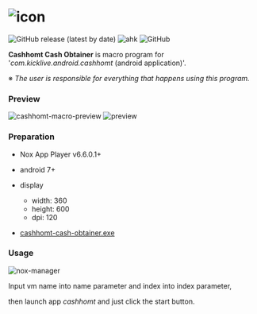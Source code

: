 # ![icon](https://raw.githubusercontent.com/ImSejin/cashhomt-cash-obtainer/master/resources/app-icon.ico)

![GitHub release (latest by date)](https://img.shields.io/github/v/release/ImSejin/cashhomt-cash-obtainer)
![ahk](https://img.shields.io/badge/ahk-1.1.32-006600)
![GitHub](https://img.shields.io/github/license/imsejin/cashhomt-cash-obtainer) 

**Cashhomt Cash Obtainer** is macro program for '*com.kicklive.android.cashhomt* (android application)'.

※ *The user is responsible for everything that happens using this program.*



### Preview
![cashhomt-macro-preview](https://user-images.githubusercontent.com/46176032/81943162-ff5dec80-9635-11ea-8600-e53dd5d54e9f.gif) ![preview](https://user-images.githubusercontent.com/46176032/81568229-7138fa80-93d8-11ea-9eb7-ef0c1543cd80.png)



### Preparation

* Nox App Player v6.6.0.1+
* android 7+
* display
  * width: 360
  * height: 600
  * dpi: 120

* [cashhomt-cash-obtainer.exe](https://github.com/ImSejin/cashhomt-cash-obtainer/releases/download/v0.2.0/cashhomt-cash-obtainer.exe)



### Usage

![nox-manager](https://user-images.githubusercontent.com/46176032/81568952-7ea2b480-93d9-11ea-8bef-454e1cf736c4.png)

Input vm name into name parameter and index into index parameter, 

then launch app *cashhomt* and just click the start button.

